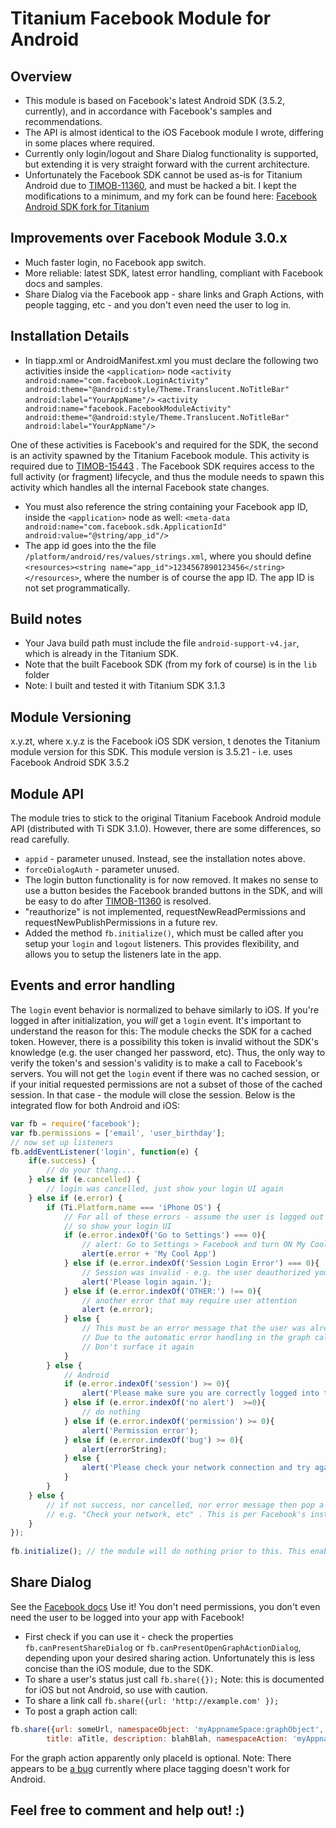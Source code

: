 Titanium Facebook Module for Android
=====================================

Overview
------------
* This module is based on Facebook's latest Android SDK (3.5.2, currently), and in accordance with Facebook's samples and recommendations.
* The API is almost identical to the iOS Facebook module I wrote, differing in some places where required.
* Currently only login/logout and Share Dialog functionality is supported, but extending it is very straight forward with the current architecture.
* Unfortunately the Facebook SDK cannot be used as-is for Titanium Android due to [TIMOB-11360](https://jira.appcelerator.org/browse/TIMOB-11360), and must be hacked a bit.
I kept the modifications to a minimum, and my fork can be found here: [Facebook Android SDK fork for Titanium](https://github.com/mokesmokes/facebook-android-sdk)

Improvements over Facebook Module 3.0.x
---------------------------------------
* Much faster login, no Facebook app switch.
* More reliable: latest SDK, latest error handling, compliant with Facebook docs and samples.
* Share Dialog via the Facebook app - share links and Graph Actions, with people tagging, etc - and you don't even need the user to log in.

Installation Details
--------------------
* In tiapp.xml or AndroidManifest.xml you must declare the following two activities inside the `<application>` node
`<activity android:name="com.facebook.LoginActivity" android:theme="@android:style/Theme.Translucent.NoTitleBar" 
	android:label="YourAppName"/>`
`<activity android:name="facebook.FacebookModuleActivity" android:theme="@android:style/Theme.Translucent.NoTitleBar" 
	android:label="YourAppName"/>`

One of these activities is Facebook's and required for the SDK, the second is an activity spawned by the Titanium Facebook module.
This activity is required due to [TIMOB-15443](https://jira.appcelerator.org/browse/TIMOB-15443) . The Facebook SDK requires access
to the full activity (or fragment) lifecycle, and thus the module needs to spawn this activity which handles all the internal Facebook state changes.
* You must also reference the string containing your Facebook app ID, inside the `<application>` node as well: 
`<meta-data android:name="com.facebook.sdk.ApplicationId" android:value="@string/app_id"/>`
* The app id goes into the the file `/platform/android/res/values/strings.xml`, where you should define
`<resources><string name="app_id">1234567890123456</string></resources>`, where the number is of course the app ID. The app ID is not set programmatically.

Build notes
------------
* Your Java build path must include the file `android-support-v4.jar`, which is already in the Titanium SDK.
* Note that the built Facebook SDK (from my fork of course) is in the `lib` folder
* Note: I built and tested it with Titanium SDK 3.1.3

Module Versioning
-----------------

x.y.zt, where x.y.z is the Facebook iOS SDK version, t denotes the Titanium module version for this SDK.
This module version is 3.5.21 - i.e. uses Facebook Android SDK 3.5.2

Module API
----------

The module tries to stick to the original Titanium Facebook Android module API (distributed with Ti SDK 3.1.0).
However, there are some differences, so read carefully.

*	`appid` - parameter unused. Instead, see the installation notes above.
*	`forceDialogAuth` - parameter unused.
*	The login button functionality is for now removed. It makes no sense to use a button besides the Facebook branded buttons in the SDK, and will be easy to do after [TIMOB-11360](https://jira.appcelerator.org/browse/TIMOB-11360) is resolved. 
*	"reauthorize" is not implemented, requestNewReadPermissions and requestNewPublishPermissions in a future rev.
*	Added the method `fb.initialize()`, which must be called after you setup your `login` and `logout` listeners. 
This provides flexibility, and allows you to setup the listeners late in the app. 

Events and error handling
-------------------------

The `login` event behavior is normalized to behave similarly to iOS. If you're logged in after initialization,
you *will* get a `login` event. It's important to understand the reason for this: The module checks the SDK for a cached token.
However, there is a possibility this token is invalid without the SDK's knowledge (e.g. the user changed her password, etc).
Thus, the only way to verify the token's and session's validity is to make a call to Facebook's servers. 
You will not get the `login` event if there was no cached session, or if your initial requested permissions are not a subset of those of the cached session. 
In that case - the module will close the session. Below is the integrated flow for both Android and iOS:
```javascript
var fb = require('facebook');
var fb.permissions = ['email', 'user_birthday'];
// now set up listeners
fb.addEventListener('login', function(e) {
	if(e.success) {
		// do your thang.... 
	} else if (e.cancelled) {
		// login was cancelled, just show your login UI again
	} else if (e.error) {
		if (Ti.Platform.name === 'iPhone OS') {
			// For all of these errors - assume the user is logged out
			// so show your login UI
			if (e.error.indexOf('Go to Settings') === 0){
				// alert: Go to Settings > Facebook and turn ON My Cool App 
				alert(e.error + 'My Cool App')
			} else if (e.error.indexOf('Session Login Error') === 0){
				// Session was invalid - e.g. the user deauthorized your app, etc
				alert('Please login again.');
			} else if (e.error.indexOf('OTHER:') !== 0){
				// another error that may require user attention
				alert (e.error);
			} else {
				// This must be an error message that the user was already notified about
				// Due to the automatic error handling in the graph call
				// Don't surface it again
			}
		} else {
			// Android
			if (e.error.indexOf('session') >= 0){
				alert('Please make sure you are correctly logged into the Facebook app, and try again.');
			} else if (e.error.indexOf('no alert')  >=0){
				// do nothing
			} else if (e.error.indexOf('permission') >= 0){
				alert('Permission error');
			} else if (e.error.indexOf('bug') >= 0){
				alert(errorString);
			} else {
				alert('Please check your network connection and try again');
			}			
		}
	} else {
		// if not success, nor cancelled, nor error message then pop a generic message
		// e.g. "Check your network, etc" . This is per Facebook's instructions
	}
});
		
fb.initialize(); // the module will do nothing prior to this. This enabled you to set up listeners anywhere in the app		
```

Share Dialog
-------------

See the [Facebook docs](https://developers.facebook.com/docs/android/share-dialog/)
Use it! You don't need permissions, you don't even need the user to be logged into your app with Facebook!
*	First check if you can use it - check the properties `fb.canPresentShareDialog` or `fb.canPresentOpenGraphActionDialog`, depending upon your desired sharing action.
Unfortunately this is less concise than the iOS module, due to the SDK.
*	To share a user's status just call `fb.share({});` Note: this is documented for iOS but not Android, so use with caution.
*	To share a link call `fb.share({url: 'http://example.com' });`
*	To post a graph action call:

```javascript
fb.share({url: someUrl, namespaceObject: 'myAppnameSpace:graphObject', objectName: 'graphObject', imageUrl: someImageUrl, 
		title: aTitle, description: blahBlah, namespaceAction: 'myAppnameSpace:actionType', placeId: facebookPlaceId}`
```
For the graph action apparently only placeId is optional. Note: There appears to be [a bug](https://developers.facebook.com/bugs/363119770486799) currently where place tagging doesn't work for Android.


Feel free to comment and help out! :)
-------------------------------------
